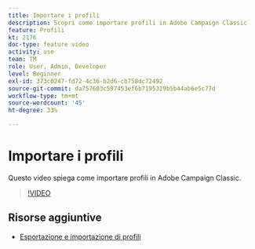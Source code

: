 ```yaml
---
title: Importare i profili
description: Scopri come importare profili in Adobe Campaign Classic
feature: Profili
kt: 2176
doc-type: feature video
activity: use
team: TM
role: User, Admin, Developer
level: Beginner
exl-id: 373c0247-fd72-4c36-b2d6-cb758dc72492
source-git-commit: da757603c597453ef6b7195329b5b44ab6e5c77d
workflow-type: tm+mt
source-wordcount: '45'
ht-degree: 33%

---
```


# Importare i profili

Questo video spiega come importare profili in Adobe Campaign Classic.

>[!VIDEO](https://video.tv.adobe.com/v/25608?quality=12)

## Risorse aggiuntive

- [Esportazione e importazione di profili](https://docs.adobe.com/content/help/en/campaign-classic/using/getting-started/profile-management/exporting-and-importing-profiles.html)
